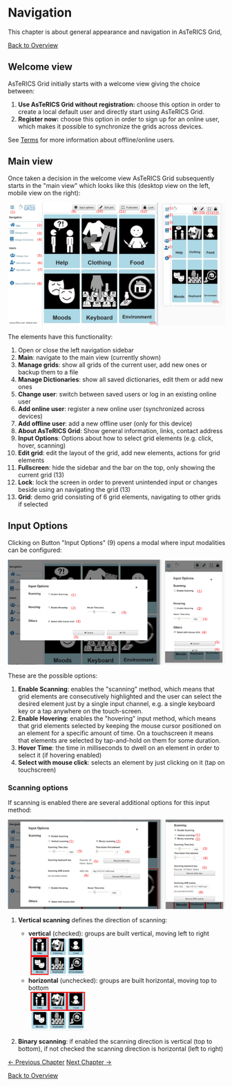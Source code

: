 # Navigation

This chapter is about general appearance and navigation in AsTeRICS Grid,

[Back to Overview](index.md)

## Welcome view
AsTeRICS Grid initially starts with a welcome view giving the choice between:

1. **Use AsTeRICS Grid without registration:** choose this option in order to create a local default user and directly start using AsTeRICS Grid.
1. **Register now:** choose this option in order to sign up for an online user, which makes it possible to synchronize the grids across devices.

See [Terms](terms.md#User) for more information about offline/online users.

## Main view
Once taken a decision in the welcome view AsTeRICS Grid subsequently starts in the "main view" which looks like this (desktop view on the left, mobile view on the right):

![main view](img/main_en.jpg)

The elements have this functionality:

1. Open or close the left navigation sidebar
1. **Main**: navigate to the main view (currently shown)
1. **Manage grids**: show all grids of the current user, add new ones or backup them to a file
1. **Manage Dictionaries**: show all saved dictionaries, edit them or add new ones
1. **Change user**: switch between saved users or log in an existing online user
1. **Add online user**: register a new online user (synchronized across devices)
1. **Add offline user**: add a new offline user (only for this device)
1. **About AsTeRICS Grid**: Show general information, links, contact address
1. **Input Options**: Options about how to select grid elements (e.g. click, hover, scanning)
1. **Edit grid**: edit the layout of the grid, add new elements, actions for grid elements
1. **Fullscreen**: hide the sidebar and the bar on the top, only showing the current grid (13)
1. **Lock**: lock the screen in order to prevent unintended input or changes beside using an navigating the grid (13)
1. **Grid**: demo grid consisting of 6 grid elements, navigating to other grids if selected

## Input Options
Clicking on Button "Input Options" (9) opens a modal where input modalities can be configured:

![input options](img/input_options_en.jpg)

These are the possible options:

1. **Enable Scanning**: enables the "scanning" method, which means that grid elements are consecutively highlighted and the user can select the desired element just by a single input channel, e.g. a single keyboard key or a tap anywhere on the touch-screen.
1. **Enable Hovering**: enables the "hovering" input method, which means that grid elements selected by keeping the mouse cursor positioned on an element for a specific amount of time. On a touchscreen it means that elements are selected by tap-and-hold on them for some duration.
1. **Hover Time**: the time in milliseconds to dwell on an element in order to select it (if hovering enabled)
1. **Select with mouse click**: selects an element by just clicking on it (tap on touchscreen)

### Scanning options
If scanning is enabled there are several additional options for this input method:

![input options](img/scanning_options_en.jpg)
1. **Vertical scanning** defines the direction of scanning:
    * **vertical** (checked): groups are built vertical, moving left to right 
    <div><img src="img/scanning_vertical.gif" alt="vertical scanning" width="130" style="margin-left: 2em"/></div>
    
    * **horizontal** (unchecked): groups are built horizontal, moving top to bottom
    <div><img src="img/scanning_horizontal.gif" alt="horizontal scanning" width="130" style="margin-left: 2em"/></div>

1. **Binary scanning**: if enabled the scanning direction is vertical (top to bottom), if not checked the scanning direction is horizontal (left to right)



[&#x2190; Previous Chapter](terms.md) [Next Chapter &#x2192;](appearance_layout.md)

[Back to Overview](index.md)



